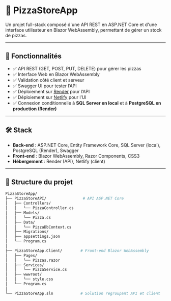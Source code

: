 ﻿# 🍕 PizzaStoreApp

Un projet full-stack composé d'une API REST en ASP.NET Core et d'une interface utilisateur en Blazor WebAssembly, permettant de gérer un stock de pizzas.

---

## 🚀 Fonctionnalités

- ✅ API REST (GET, POST, PUT, DELETE) pour gérer les pizzas
- ✅ Interface Web en Blazor WebAssembly
- ✅ Validation côté client et serveur
- ✅ Swagger UI pour tester l’API
- ✅ Déploiement sur [Render]([https://render.com/](https://pizzastoreapi.onrender.com/api/pizza)) pour l’API
- ✅ Déploiement sur [Netlify](https://pizzastoreapp.netlify.app/) pour l’UI
- ✅ Connexion conditionnelle à **SQL Server en local** et à **PostgreSQL en production (Render)**

---

## 🛠️ Stack

- **Back-end** : ASP.NET Core, Entity Framework Core, SQL Server (local), PostgreSQL (Render), Swagger
- **Front-end** : Blazor WebAssembly, Razor Components, CSS3
- **Hébergement** : Render (API), Netlify (client)

---

## 📁 Structure du projet

```bash
PizzaStoreApp/
├── PizzaStoreAPI/                # API ASP.NET Core
│   ├── Controllers/
│   │   └── PizzaController.cs
│   ├── Models/
│   │   └── Pizza.cs
│   ├── Data/
│   │   └── PizzaDbContext.cs
│   ├── Migrations/
│   ├── appsettings.json
│   └── Program.cs
│
├── PizzaStoreApp.Client/        # Front-end Blazor WebAssembly
│   ├── Pages/
│   │   └── Pizzas.razor
│   ├── Services/
│   │   └── PizzaService.cs
│   ├── wwwroot/
│   │   └── style.css
│   └── Program.cs
│
└── PizzaStoreApp.sln            # Solution regroupant API et client
